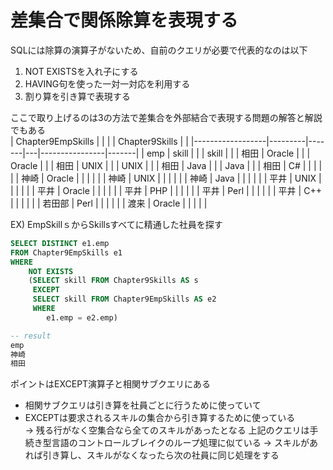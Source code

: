 # 差集合で関係除算を表現する
SQLには除算の演算子がないため、自前のクエリが必要で代表的なのは以下
1. NOT EXISTSを入れ子にする
2. HAVING句を使った一対一対応を利用する
3. 割り算を引き算で表現する

ここで取り上げるのは3の方法で差集合を外部結合で表現する問題の解答と解説でもある  
| Chapter9EmpSkills |         |       |   | Chapter9Skills |       |
|------------------|---------|-------|---|----------------|-------|
| emp              | skill   |       |   | skill          |       |
| 相田             | Oracle  |       |   | Oracle         |       |
| 相田             | UNIX    |       |   | UNIX           |       |
| 相田             | Java    |       |   | Java           |       |
| 相田             | C#      |       |   |                |       |
| 神崎             | Oracle  |       |   |                |       |
| 神崎             | UNIX    |       |   |                |       |
| 神崎             | Java    |       |   |                |       |
| 平井             | UNIX    |       |   |                |       |
| 平井             | Oracle  |       |   |                |       |
| 平井             | PHP     |       |   |                |       |
| 平井             | Perl    |       |   |                |       |
| 平井             | C++     |       |   |                |       |
| 若田部           | Perl    |       |   |                |       |
| 渡来             | Oracle  |       |   |                |       |

EX) EmpSkillｓからSkillsすべてに精通した社員を探す  
``` sql
SELECT DISTINCT e1.emp
FROM Chapter9EmpSkills e1
WHERE
	NOT EXISTS
	(SELECT skill FROM Chapter9Skills AS s
	 EXCEPT
	 SELECT skill FROM Chapter9EmpSkills AS e2
	 WHERE
		e1.emp = e2.emp)

-- result
emp
神崎
相田
```
ポイントはEXCEPT演算子と相関サブクエリにある  
- 相関サブクエリは引き算を社員ごとに行うために使っていて  
- EXCEPTは要求されるスキルの集合から引き算するために使っている  
→ 残る行がなく空集合なら全てのスキルがあったとなる
上記のクエリは手続き型言語のコントロールブレイクのループ処理に似ている
→ スキルがあれば引き算し、スキルがなくなったら次の社員に同じ処理をする
